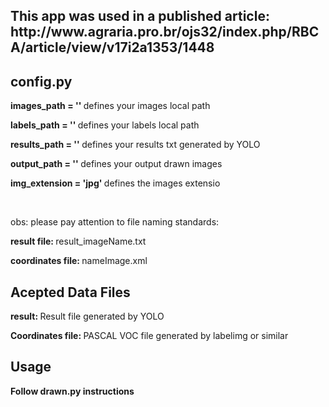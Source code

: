 <h2> This app was used in a published article: http://www.agraria.pro.br/ojs32/index.php/RBCA/article/view/v17i2a1353/1448

<h2> config.py </h2>

<p> <b> images_path = '' </b> defines your images local path </p>
<p><b>labels_path = '' </b> defines your labels local path </p>
<p><b>results_path = '' </b> defines your results txt generated by YOLO</p>
<p><b>output_path = '' </b> defines your output drawn images</p>
<p><b>img_extension = 'jpg' </b> defines the images extensio</p>
</br>
 <p> obs: please pay attention to file naming standards: </p>

<p> <b> result file: </b> result_imageName.txt </p>
<p> <b> coordinates file: </b> nameImage.xml </p>

<h2> Acepted Data Files </h2>

<p> <b> result: </b> Result file generated by YOLO </p>
<p> <b> Coordinates file: </b>  PASCAL VOC file generated by labelimg or similar </p>

<h2> Usage </h2>

<p> <b>Follow drawn.py instructions </b> </p>




